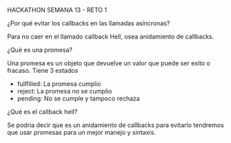 HACKATHON SEMANA 13 - RETO 1

¿Por qué evitar los callbacks en las llamadas asíncronas?

Para no caer en el llamado callback Hell, osea anidamiento de callbacks. 

¿Qué es una promesa?

Una promesa es un objeto que devuelve un valor que puede ser exito o fracaso. Tiene 3 estados
- fullfilled: La promesa cumplio
- reject: La promesa no se cumplio
- pending: No se cumple y tampoco rechaza

¿Qué es el callback hell?

Se podria decir que es un anidamiento de callbacks para evitarlo tendremos que usar promesas para un mejor manejo y sintaxis.

